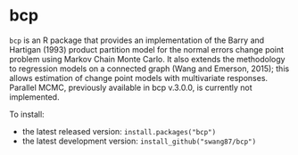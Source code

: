 # bcp
`bcp` is an R package that provides an implementation of the Barry and Hartigan (1993) product partition model for the normal errors change point problem using Markov Chain Monte Carlo.  It also extends the methodology to regression models on a connected graph (Wang and Emerson, 2015); this allows estimation of change point models with multivariate responses. Parallel MCMC, previously available in bcp v.3.0.0, is currently not implemented.

To install:

* the latest released version: `install.packages("bcp")`
* the latest development version: `install_github("swang87/bcp")`
